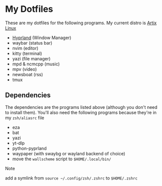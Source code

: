 # My Dotfiles

These are my dotfiles for the following programs. My current distro is [Artix Linux](https://www.artixlinux.org)

- [Hyprland](https://www.hyprland.org) (Window Manager)
- waybar (status bar)
- nvim (editor)
- kitty (terminal)
- yazi (file manager)
- mpd & ncmcpp (music)
- mpv (video)
- newsboat (rss)
- tmux

## Dependencies

The dependencies are the programs listed above (although you don't need to install them). You'll also need the following programs because they're in my `zsh/aliasrc` file

- eza
- bat
- yazi
- yt-dlp
- python-pyprland
- waypaper (with swaybg or wayland backend of choice)
- move the `wallscheme` script to `$HOME/.local/bin/`

> [!NOTE]
> add a symlink from `source ~/.config/zsh/.zshrc` to `$HOME/.zshrc`
